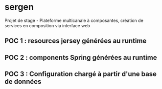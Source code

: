 # sergen
Projet de stage - Plateforme multicanale à composantes, création de services en composition via interface web

## POC 1 : resources jersey générées au runtime

## POC 2 : components Spring générées au runtime


## POC 3 : Configuration chargé à partir d'une base de données